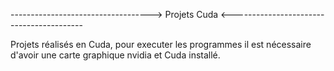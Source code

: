 -----------------------------------> Projets Cuda <-----------------------------------------

Projets réalisés en Cuda, pour executer les programmes il est nécessaire d'avoir une carte 
graphique nvidia et Cuda installé.
